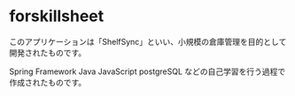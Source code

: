 # forskillsheet
このアプリケーションは「ShelfSync」といい、小規模の倉庫管理を目的として開発されたものです。

Spring Framework
Java
JavaScript
postgreSQL
などの自己学習を行う過程で作成されたものです。
